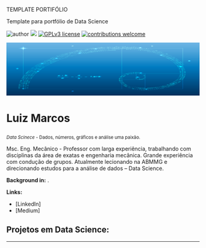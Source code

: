 TEMPLATE PORTIFÓLIO 

Template para portfólio de Data Science

![author](https://img.shields.io/badge/Author-Luiz%20M.-red]) [![](https://img.shields.io/badge/python-3.7+-blue.svg)](https://www.python.org/downloads/release/python-365/) [![GPLv3 license](https://img.shields.io/badge/License-GPLv3-blue.svg)](http://perso.crans.org/besson/LICENSE.html) [![contributions welcome](https://img.shields.io/badge/contributions-welcome-brightgreen.svg?style=flat)](https://github.com/carlosfab/data_science/issues)

<p align="center">
  <img src="https://github.com/luizmarcossilvacosta/LMSCdata/blob/main/AUREA5.png" >
</p>

# Luiz Marcos
<sub>*Data Scinece*  - Dados, números, gráficos e análise  uma paixão.</sub>

Msc. Eng. Mecânico - Professor com larga experiência, trabalhando com disciplinas da área de exatas e engenharia mecânica. Grande experiência com condução de grupos. Atualmente lecionando na ABMMG e direcionando estudos para a análise de dados – Data Science.


**Background in:** .

**Links:**
* [LinkedIn]
* [Medium]


## Projetos em Data Science:

---


